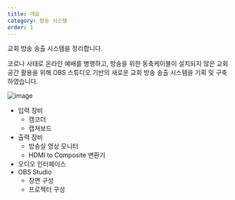 ```yaml
---
title: 개요
category: 방송 시스템
order: 1
---
```


교회 방송 송출 시스템을 정리합니다.

코로나 사태로 온라인 예배를 병행하고, 방송을 위한 동축케이블이 설치되지 않은 교회 공간 활용을 위해 OBS 스튜디오 기반의 새로운 교회 방송 송출 시스템을 기획 및 구축하였습니다. 

![image](https://user-images.githubusercontent.com/12420779/107880571-0e563000-6f23-11eb-9ef3-5b2fb2c4a97d.png)

* 입력 장비
   * 캠코더
   * 캡쳐보드
* 출력 장비
   * 방송실 영상 모니터
   * HDMI to Composite 변환기
* 오디오 인터페이스
* OBS Studio
   * 장면 구성
   * 프로젝터 구성